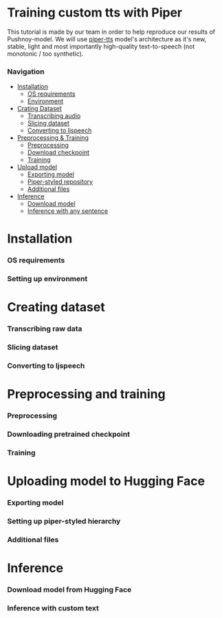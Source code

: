 # Training custom tts with Piper

This tutorial is made by our team in order to help 
reproduce our results of Pushnoy-model. We will use
[piper-tts]() model's architecture as it's new, stable, light and
most importantly high-quality text-to-speech (not monotonic / too synthetic).

### Navigation
* [Installation](#installation)
  * [OS requirements](#os-requirements)
  * [Environment](#setting-up-environment)
* [Crating Dataset](#creating-dataset)
  * [Transcribing audio](#transcribing-raw-data)
  * [Slicing dataset](#slicing-dataset)
  * [Converting to ljspeech](#converting-to-ljspeech)
* [Preprocessing & Training](#preprocessing-and-training)
  * [Preprocessing](#preprocessing)
  * [Download checkpoint](#downloading-pretrained-checkpoint)
  * [Training](#training)
* [Upload model](#uploading-model-to-hugging-face)
  * [Exporting model](#exporting-model)
  * [Piper-styled repository](#setting-up-piper-styled-hierarchy)
  * [Additional files](#additional-files)
* [Inference](#inference)
  * [Download model](#download-model-from-hugging-face)
  * [Inference with any sentence](#inference-with-custom-text)

# Installation

### OS requirements
### Setting up environment

# Creating dataset

### Transcribing raw data
### Slicing dataset
### Converting to ljspeech

# Preprocessing and training

### Preprocessing
### Downloading pretrained checkpoint
### Training

# Uploading model to Hugging Face

### Exporting model
### Setting up piper-styled hierarchy
### Additional files

# Inference

### Download model from Hugging Face
### Inference with custom text

